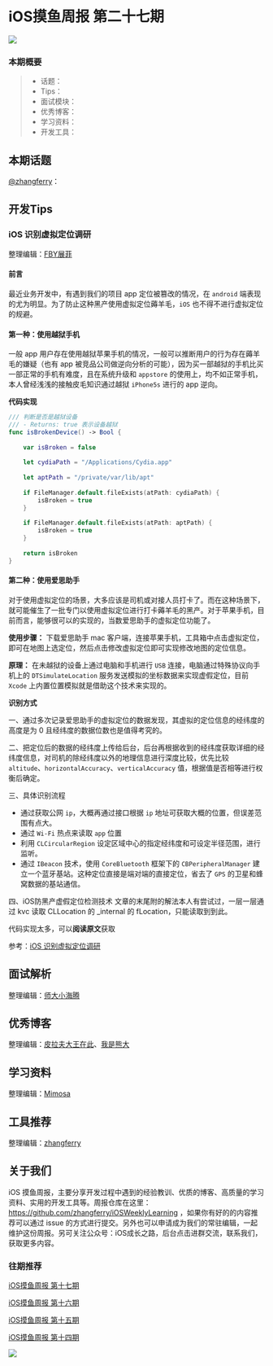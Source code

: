 # iOS摸鱼周报 第二十七期

![](https://gitee.com/zhangferry/Images/raw/master/gitee/iOS摸鱼周报模板.png)

### 本期概要

> * 话题：
> * Tips：
> * 面试模块：
> * 优秀博客：
> * 学习资料：
> * 开发工具：

## 本期话题

[@zhangferry](https://zhangferry.com)：

## 开发Tips

### iOS 识别虚拟定位调研 

整理编辑：[FBY展菲](https://github.com/fanbaoying)

#### 前言

最近业务开发中，有遇到我们的项目 app 定位被篡改的情况，在 `android` 端表现的尤为明显。为了防止这种黑产使用虚拟定位薅羊毛，`iOS` 也不得不进行虚拟定位的规避。

#### 第一种：使用越狱手机

一般 app 用户存在使用越狱苹果手机的情况，一般可以推断用户的行为存在薅羊毛的嫌疑（也有 app 被竞品公司做逆向分析的可能），因为买一部越狱的手机比买一部正常的手机有难度，且在系统升级和 `appstore` 的使用上，均不如正常手机，本人曾经浅浅的接触皮毛知识通过越狱 `iPhone5s` 进行的 app 逆向。

**代码实现**

```swift
/// 判断是否是越狱设备
/// - Returns: true 表示设备越狱
func isBrokenDevice() -> Bool {
    
    var isBroken = false
    
    let cydiaPath = "/Applications/Cydia.app"
    
    let aptPath = "/private/var/lib/apt"
    
    if FileManager.default.fileExists(atPath: cydiaPath) {
        isBroken = true
    }
    
    if FileManager.default.fileExists(atPath: aptPath) {
        isBroken = true
    }
    
    return isBroken
}
```

#### 第二种：使用爱思助手

对于使用虚拟定位的场景，大多应该是司机或对接人员打卡了。而在这种场景下，就可能催生了一批专门以使用虚拟定位进行打卡薅羊毛的黑产。对于苹果手机，目前而言，能够很可以的实现的，当数爱思助手的虚拟定位功能了。

**使用步骤：** 下载爱思助手 mac 客户端，连接苹果手机，工具箱中点击虚拟定位，即可在地图上选定位，然后点击修改虚拟定位即可实现修改地图的定位信息。

**原理：** 在未越狱的设备上通过电脑和手机进行 `USB` 连接，电脑通过特殊协议向手机上的 `DTSimulateLocation` 服务发送模拟的坐标数据来实现虚假定位，目前 `Xcode` 上内置位置模拟就是借助这个技术来实现的。

**识别方式**

一、通过多次记录爱思助手的虚拟定位的数据发现，其虚拟的定位信息的经纬度的高度是为 0 且经纬度的数据位数也是值得考究的。

二、把定位后的数据的经纬度上传给后台，后台再根据收到的经纬度获取详细的经纬度信息，对司机的除经纬度以外的地理信息进行深度比较，优先比较 `altitude`、`horizontalAccuracy`、`verticalAccuracy` 值，根据值是否相等进行权衡后确定。

三、具体识别流程

* 通过获取公网 `ip`，大概再通过接口根据 `ip` 地址可获取大概的位置，但误差范围有点大。
* 通过 `Wi-Fi` 热点来读取 `app` 位置
* 利用 `CLCircularRegion` 设定区域中心的指定经纬度和可设定半径范围，进行监听。
* 通过 `IBeacon` 技术，使用 `CoreBluetooth` 框架下的 `CBPeripheralManager` 建立一个蓝牙基站。这种定位直接是端对端的直接定位，省去了 `GPS` 的卫星和蜂窝数据的基站通信。

四、iOS防黑产虚假定位检测技术 文章的末尾附的解法本人有尝试过，一层一层通过 kvc 读取 CLLocation 的 _internal 的 fLocation，只能读取到到此。

代码实现太多，可以**阅读原文**获取

参考：[iOS 识别虚拟定位调研](https://mp.weixin.qq.com/s/ZbZ4pFzzyfrQifmLewrxsw "iOS 识别虚拟定位调研")

## 面试解析

整理编辑：[师大小海腾](https://juejin.cn/user/782508012091645/posts)


## 优秀博客

整理编辑：[皮拉夫大王在此](https://www.jianshu.com/u/739b677928f7)、[我是熊大](https://juejin.cn/user/1151943916921885)




## 学习资料

整理编辑：[Mimosa](https://juejin.cn/user/1433418892590136)



## 工具推荐

整理编辑：[zhangferry](https://zhangferry.com)

## 关于我们

iOS 摸鱼周报，主要分享开发过程中遇到的经验教训、优质的博客、高质量的学习资料、实用的开发工具等。周报仓库在这里：https://github.com/zhangferry/iOSWeeklyLearning ，如果你有好的的内容推荐可以通过 issue 的方式进行提交。另外也可以申请成为我们的常驻编辑，一起维护这份周报。另可关注公众号：iOS成长之路，后台点击进群交流，联系我们，获取更多内容。

### 往期推荐

[iOS摸鱼周报 第十七期](https://mp.weixin.qq.com/s/3vukUOskJzoPyES2R7rJNg)

[iOS摸鱼周报 第十六期](https://mp.weixin.qq.com/s/nuij8iKsARAF2rLwkVtA8w)

[iOS摸鱼周报 第十五期](https://mp.weixin.qq.com/s/6thW_YKforUy_EMkX0OVxA)

[iOS摸鱼周报 第十四期](https://mp.weixin.qq.com/s/br4DUrrtj9-VF-VXnTIcZw)

![](https://gitee.com/zhangferry/Images/raw/master/iOSWeeklyLearning/WechatIMG384.jpeg)
